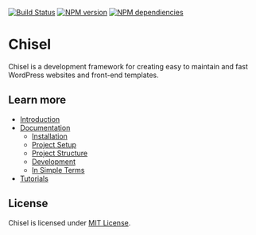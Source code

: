  [![Build Status](https://travis-ci.org/xfiveco/generator-chisel.svg?branch=master)](https://travis-ci.org/xfiveco/generator-chisel) [![NPM version](https://badge.fury.io/js/generator-chisel.svg)](https://badge.fury.io/js/generator-chisel) [![NPM dependiencies](https://david-dm.org/xfiveco/generator-chisel.svg)](https://david-dm.org/xfiveco/generator-chisel)

# Chisel

Chisel is a development framework for creating easy to maintain and fast WordPress websites and front-end templates.

## Learn more
- [Introduction](https://www.getchisel.co/)
- [Documentation](https://www.getchisel.co/docs/)
  - [Installation](https://www.getchisel.co/docs/installation/)
  - [Project Setup](https://www.getchisel.co/docs/setup/)
  - [Project Structure](https://www.getchisel.co/docs/structure/)
  - [Development](https://www.getchisel.co/docs/development/)
  - [In Simple Terms](https://www.getchisel.co/docs/simple/)
- [Tutorials](https://www.getchisel.co/tutorials/)

## License
Chisel is licensed under [MIT License](LICENSE).
